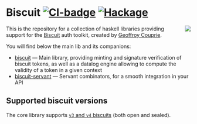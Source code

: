 # Biscuit [![CI-badge][CI-badge]][CI-url] [![Hackage][hackage]][hackage-url]

<img src="https://raw.githubusercontent.com/biscuit-auth/biscuit-haskell/main/assets/logo-black-white-bg.png" align=right>

This is the repository for a collection of haskell libraries providing support for the [Biscuit][biscuit] auth toolkit, created by [Geoffroy Couprie][gcouprie].

You will find below the main lib and its companions:

* [biscuit](./biscuit/) — Main library, providing minting and signature verification of biscuit tokens, as well as a datalog engine allowing to compute the validity of a token in a given context
* [biscuit-servant](./biscuit-servant) — Servant combinators, for a smooth integration in your API

## Supported biscuit versions

The core library supports [`v3` and `v4` biscuits][spec] (both open and sealed).

[CI-badge]: https://img.shields.io/github/actions/workflow/status/biscuit-auth/biscuit-haskell/github-actions.yml?style=flat-square&branch=main
[CI-url]: https://github.com/biscuit-auth/biscuit-haskell/actions
[Hackage]: https://img.shields.io/hackage/v/biscuit-haskell?color=purple&style=flat-square
[hackage-url]: https://hackage.haskell.org/package/biscuit-haskell
[gcouprie]: https://github.com/geal
[biscuit]: https://biscuitsec.org
[spec]: https://github.com/biscuit-auth/biscuit/blob/master/SPECIFICATIONS.md
